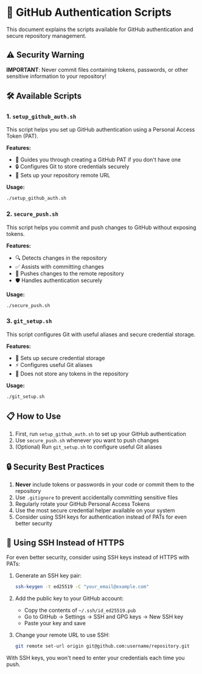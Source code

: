 # 🔐 GitHub Authentication Scripts

This document explains the scripts available for GitHub authentication and secure repository management.

## ⚠️ Security Warning

**IMPORTANT**: Never commit files containing tokens, passwords, or other sensitive information to your repository!

## 🛠️ Available Scripts

### 1. `setup_github_auth.sh`

This script helps you set up GitHub authentication using a Personal Access Token (PAT).

**Features:**
- 🧭 Guides you through creating a GitHub PAT if you don't have one
- 🔒 Configures Git to store credentials securely
- 🔗 Sets up your repository remote URL

**Usage:**
```bash
./setup_github_auth.sh
```

### 2. `secure_push.sh`

This script helps you commit and push changes to GitHub without exposing tokens.

**Features:**
- 🔍 Detects changes in the repository
- ✅ Assists with committing changes
- 🚀 Pushes changes to the remote repository
- 🛡️ Handles authentication securely

**Usage:**
```bash
./secure_push.sh
```

### 3. `git_setup.sh`

This script configures Git with useful aliases and secure credential storage.

**Features:**
- 🔐 Sets up secure credential storage
- ⚡ Configures useful Git aliases
- 🛑 Does not store any tokens in the repository

**Usage:**
```bash
./git_setup.sh
```

## 📋 How to Use

1. First, run `setup_github_auth.sh` to set up your GitHub authentication
2. Use `secure_push.sh` whenever you want to push changes
3. (Optional) Run `git_setup.sh` to configure useful Git aliases

## 🔒 Security Best Practices

1. **Never** include tokens or passwords in your code or commit them to the repository
2. Use `.gitignore` to prevent accidentally committing sensitive files
3. Regularly rotate your GitHub Personal Access Tokens
4. Use the most secure credential helper available on your system
5. Consider using SSH keys for authentication instead of PATs for even better security

## 🔑 Using SSH Instead of HTTPS

For even better security, consider using SSH keys instead of HTTPS with PATs:

1. Generate an SSH key pair:
   ```bash
   ssh-keygen -t ed25519 -C "your_email@example.com"
   ```

2. Add the public key to your GitHub account:
   - Copy the contents of `~/.ssh/id_ed25519.pub`
   - Go to GitHub → Settings → SSH and GPG keys → New SSH key
   - Paste your key and save

3. Change your remote URL to use SSH:
   ```bash
   git remote set-url origin git@github.com:username/repository.git
   ```

With SSH keys, you won't need to enter your credentials each time you push. 